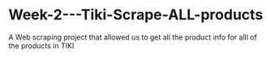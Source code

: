 # Week-2---Tiki-Scrape-ALL-products
A Web scraping project that allowed us to get all the product info for alll of the products in TIKI
